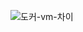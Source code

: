 ![도커-vm-차이](https://github.com/bangjaeyoung/jdbc-practice/assets/80241053/11d7e55c-c5e0-4ede-9ffe-ea6f915c6925)
